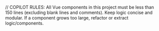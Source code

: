 // COPILOT RULES: All Vue components in this project must be less than 150 lines (excluding blank lines and comments). Keep logic concise and modular. If a component grows too large, refactor or extract logic/components.
